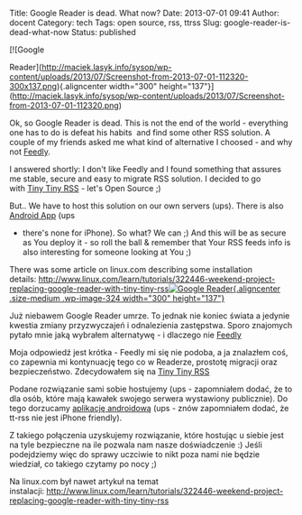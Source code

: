 Title: Google Reader is dead. What now?
Date: 2013-07-01 09:41
Author: docent
Category: tech
Tags: open source, rss, ttrss
Slug: google-reader-is-dead-what-now
Status: published

<!--:en-->[![Google
Reader](http://maciek.lasyk.info/sysop/wp-content/uploads/2013/07/Screenshot-from-2013-07-01-112320-300x137.png){.aligncenter
width="300"
height="137"}](http://maciek.lasyk.info/sysop/wp-content/uploads/2013/07/Screenshot-from-2013-07-01-112320.png)

Ok, so Google Reader is dead. This is not the end of the world -
everything one has to do is defeat his habits  and find some other RSS
solution. A couple of my friends asked me what kind of alternative I
choosed - and why not [Feedly](http://www.feedly.com/).

I answered shortly: I don't like Feedly and I found something that
assures me stable, secure and easy to migrate RSS solution. I decided to
go with [Tiny Tiny
RSS](http://tt-rss.org/redmine/projects/tt-rss/wiki) - let's Open Source
;)

But.. We have to host this solution on our own servers (ups). There is
also [Android
App](https://play.google.com/store/apps/details?id=org.fox.ttrss&hl=en) (ups
- there's none for iPhone). So what? We can ;) And this will be as
secure as You deploy it - so roll the ball & remember that Your RSS
feeds info is also interesting for someone looking at You ;)

There was some article on linux.com describing some installation
details: <http://www.linux.com/learn/tutorials/322446-weekend-project-replacing-google-reader-with-tiny-tiny-rss><!--:--><!--:pl-->[![Google
Reader](http://maciek.lasyk.info/sysop/wp-content/uploads/2013/07/Screenshot-from-2013-07-01-112320-300x137.png){.aligncenter
.size-medium .wp-image-324 width="300"
height="137"}](http://maciek.lasyk.info/sysop/wp-content/uploads/2013/07/Screenshot-from-2013-07-01-112320.png)

Już niebawem Google Reader umrze. To jednak nie koniec świata a jedynie
kwestia zmiany przyzwyczajeń i odnalezienia zastępstwa. Sporo znajomych
pytało mnie jaką wybrałem alternatywę - i dlaczego nie
[Feedly](http://www.feedly.com/)

Moja odpowiedź jest krótka - Feedly mi się nie podoba, a ja znalazłem
coś, co zapewnia mi kontynuację tego co w Readerze, prostotę migracji
oraz bezpieczeństwo. Zdecydowałem się na [Tiny Tiny
RSS](http://tt-rss.org/redmine/projects/tt-rss/wiki)

Podane rozwiązanie sami sobie hostujemy (ups - zapomniałem dodać, że to
dla osób, które mają kawałek swojego serwera wystawiony publicznie). Do
tego dorzucamy [aplikację
androidową](https://play.google.com/store/apps/details?id=org.fox.ttrss&hl=en)
(ups - znów zapomniałem dodać, że tt-rss nie jest iPhone friendly).

Z takiego połączenia uzyskujemy rozwiązanie, które hostując u siebie
jest na tyle bezpieczne na ile pozwala nam nasze doświadczenie :) Jeśli
podejdziemy więc do sprawy uczciwie to nikt poza nami nie będzie
wiedział, co takiego czytamy po nocy ;)

Na linux.com był nawet artykuł na temat
instalacji: <http://www.linux.com/learn/tutorials/322446-weekend-project-replacing-google-reader-with-tiny-tiny-rss><!--:-->
